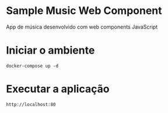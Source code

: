 # Sample Music Web Component
App de música desenvolvido com web components JavaScript

# Iniciar o ambiente
```
docker-compose up -d
```

# Executar a aplicação
```
http://localhost:80
```